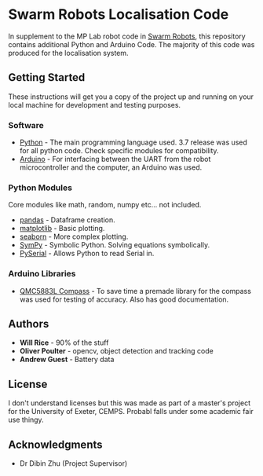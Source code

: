 # Swarm Robots Localisation Code

In supplement to the MP Lab robot code in [Swarm Robots](https://github.com/JamieS1211/GroupSwarmRobots), this repository contains additional Python and Arduino Code. The majority of this code was produced for the localisation system.

## Getting Started

These instructions will get you a copy of the project up and running on your local machine for development and testing purposes.

### Software

* [Python](https://www.python.org/) - The main programming language used. 3.7 release was used for all python code. Check specific modules for compatibility.
* [Arduino](https://www.arduino.cc/en/main/software) - For interfacing between the UART from the robot microcontroller and the computer, an Arduino was used.

### Python Modules

Core modules like math, random, numpy etc... not included.

* [pandas](https://pandas.pydata.org/) - Dataframe creation.
* [matplotlib](https://matplotlib.org/) - Basic plotting.
* [seaborn](https://seaborn.pydata.org/) - More complex plotting.
* [SymPy](https://www.sympy.org/en/index.html) - Symbolic Python. Solving equations symbolically.
* [PySerial](https://pyserial.readthedocs.io/en/latest/pyserial.html) - Allows Python to read Serial in.

### Arduino Libraries

* [QMC5883L Compass](https://github.com/mprograms/QMC5883LCompass) - To save time a premade library for the compass was used for testing of accuracy. Also has good documentation.

## Authors

* **Will Rice** - 90% of the stuff
* **Oliver Poulter** - opencv, object detection and tracking code
* **Andrew Guest** - Battery data

## License

I don't understand licenses but this was made as part of a master's project for the University of Exeter, CEMPS. Probabl falls under some academic fair use thingy.

## Acknowledgments

* Dr Dibin Zhu (Project Supervisor)